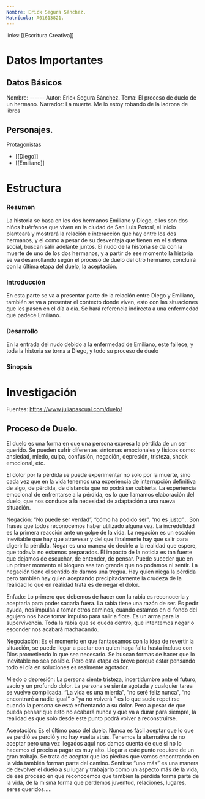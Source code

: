 ```yaml
---
Nombre: Erick Segura Sánchez.
Matrícula: A01613821.
---
```

links: [[Escritura Creativa]]

# Datos Importantes
## Datos Básicos
Nombre: ------
Autor: Erick Segura Sánchez.
Tema: El proceso de duelo de un hermano.
Narrador: La muerte. Me lo estoy robando de la ladrona de libros

## Personajes.

Protagonistas
- [[Diego]]
- [[Emiliano]] 

# Estructura
### Resumen
La historia se basa en los dos hermanos Emiliano y Diego, ellos son dos niños huérfanos que viven en la ciudad de San Luis Potosí, el inicio planteará y mostrará la relación e interacción que hay entre los dos hermanos, y el como a pesar de su desventaja que tienen en el sistema social, buscan salir adelante juntos. El nudo de la historia se da con la muerte de uno de los dos hermanos, y a partir de ese momento la historia se va desarrollando según el proceso de duelo del otro hermano, concluirá con la última etapa del duelo, la aceptación.

### Introducción
En esta parte se va a presentar parte de la relación entre Diego y Emiliano, también se va a presentar el contexto donde viven, esto con las situaciones que les pasen en el día a día. Se hará referencia indirecta a una enfermedad que padece Emiliano.

### Desarrollo
En la entrada del nudo debido a la enfermedad de Emiliano, este fallece, y toda la historia se torna a Diego, y todo su proceso de duelo

### Sinopsis


# Investigación
Fuentes: https://www.juliapascual.com/duelo/
## Proceso de Duelo.
El duelo es una forma en que una persona expresa la pérdida de un ser querido. Se pueden sufrir diferentes síntomas emocionales y físicos como: ansiedad, miedo, culpa, confusión, negación, depresión, tristeza, shock emocional, etc.

El dolor por la pérdida se puede experimentar no solo por la muerte, sino cada vez que en la vida tenemos una experiencia de interrupción definitiva de algo, de pérdida, de distancia que no podrá ser cubierta. La experiencia emocional de enfrentarse a la pérdida, es lo que llamamos elaboración del duelo, que nos conduce a la necesidad de adaptación a una nueva situación.

Negación:
“No puede ser verdad”, “cómo ha podido ser”, “no es justo”… Son frases que todos reconocemos haber utilizado alguna vez. La incredulidad es la primera reacción ante un golpe de la vida. La negación es un escalón inevitable que hay que atravesar y del que finalmente hay que salir para digerir la pérdida. Negar es una manera de decirle a la realidad que espere, que todavía no estamos preparados. El impacto de la noticia es tan fuerte que dejamos de escuchar, de entender, de pensar. Puede suceder que en un primer momento el bloqueo sea tan grande que no podamos ni sentir. La negación tiene el sentido de darnos una tregua. Hay quien niega la pérdida pero también hay quien aceptando precipitadamente la crudeza de la realidad lo que en realidad trata es de negar el dolor.

Enfado:
Lo primero que debemos de hacer con la rabia es reconocerla y aceptarla para poder sacarla fuera. La rabia tiene una razón de ser. Es pedir ayuda, nos impulsa a tomar otros caminos, cuando estamos en el fondo del agujero nos hace tomar impulso para salir a flote. Es un arma para la supervivencia. Toda la rabia que se queda dentro, que intentemos negar o esconder nos acabará machacando.

Negociación:
Es el momento en que fantaseamos con la idea de revertir la situación, se puede llegar a pactar con quien haga falta hasta incluso con Dios prometiendo lo que sea necesario. Se buscan formas de hacer que lo inevitable no sea posible. Pero esta etapa es breve porque estar pensando todo el día en soluciones es realmente agotador.

Miedo o depresión:
La persona siente tristeza, incertidumbre ante el futuro, vacío y un profundo dolor. La persona se siente agotada y cualquier tarea se vuelve complicada. “La vida es una mierda”, “no seré feliz nunca”, “no encontraré a nadie igual” o “ya no volverá “ es lo que suele repetirse cuando la persona se está enfrentando a su dolor. Pero a pesar de que pueda pensar que esto no acabará nunca y que va a durar para siempre, la realidad es que solo desde este punto podrá volver a reconstruirse.

Aceptación:
Es el último paso del duelo. Nunca es fácil aceptar que lo que se perdió se perdió y no hay vuelta atrás. Tenemos la alternativa de no aceptar pero una vez llegados aquí nos damos cuenta de que si no lo hacemos el precio a pagar es muy alto. Llegar a este punto requiere de un gran trabajo. Se trata de aceptar que las piedras que vamos encontrando en la vida también forman parte del camino.
Sentirse “uno más” es una manera de devolver el duelo a su lugar y trabajarlo como un aspecto más de la vida, de ese proceso en que reconocemos que también la pérdida forma parte de la vida, de la misma forma que perdemos juventud, relaciones, lugares, seres queridos…..








